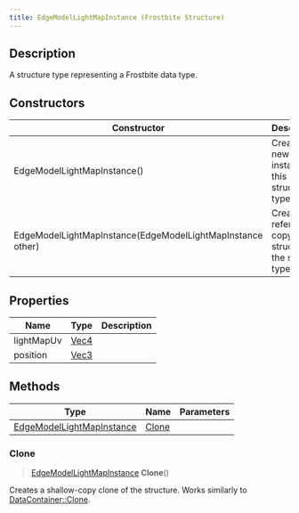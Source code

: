 ```yaml
---
title: EdgeModelLightMapInstance (Frostbite Structure)
---
```

## Description

A structure type representing a Frostbite data type.

## Constructors

| Constructor                                                | Description                                              |
| ---------------------------------------------------------- | -------------------------------------------------------- |
| EdgeModelLightMapInstance()                                | Create a new instance of this structure type.            |
| EdgeModelLightMapInstance(EdgeModelLightMapInstance other) | Create a reference copy of a structure of the same type. |

## Properties

| Name       | Type                              | Description |
| ---------- | --------------------------------- | ----------- |
| lightMapUv | [Vec4](/vext/ref/cls/shr/Vec4) |             |
| position   | [Vec3](/vext/ref/cls/shr/Vec3) |             |

## Methods

| Type                                                   | Name            | Parameters |
| ------------------------------------------------------ | --------------- | ---------- |
| [EdgeModelLightMapInstance](EdgeModelLightMapInstance) | [Clone](#clone) |            |

### Clone

> [EdgeModelLightMapInstance](EdgeModelLightMapInstance) **Clone**()

Creates a shallow-copy clone of the structure. Works similarly to [DataContainer::Clone](/vext/ref/cls/shr/datacontainer#clone).
